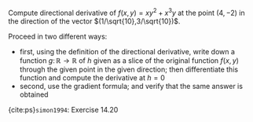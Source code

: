 Compute directional derivative of $f(x,y) = xy^2 + x^3y$ at the point $(4,-2)$ in the direction of the vector $(1/\sqrt{10},3/\sqrt{10})$.

Proceed in two different ways:
- first, using the definition of the directional derivative, write down a function $g \colon \mathbb{R} \to \mathbb{R}$ of $h$ given as a slice of the original function $f(x,y)$ through the given point in the given direction; then differentiate this function and compute the derivative at $h=0$
- second, use the gradient formula; and verify that the same answer is obtained

{cite:ps}`simon1994`: Exercise 14.20